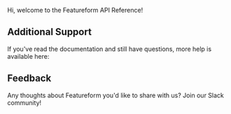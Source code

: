 Hi, welcome to the Featureform API Reference!

## Additional Support
If you've read the documentation and still have questions, more help is available here:

## Feedback
Any thoughts about Featureform you'd like to share with us? Join our Slack community!